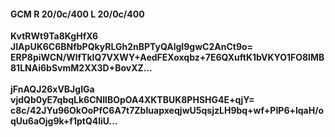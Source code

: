 #### GCM R 20/0c/400 L 20/0c/400
**KvtRWt9Ta8KgHfX6**<br/>**JIApUK6C6BNfbPQkyRLGh2nBPTyQAlgI9gwC2AnCt9o=**<br/>**ERP8piWCN/WlfTkIQ7VXWY+AedFEXoxqbz+7E6QXuftK1bVKYO1FO8lMB81LNAi6bSvmM2XX3D+BovXZ...**<br/><br/>
**jFnAQJ26xVBJgIGa**<br/>**vjdQb0yE7qbqLk6CNIlBOpOA4XKTBUK8PHSHG4E+qjY=**<br/>**c8c/42JYu96OkOoPfC6A7t7ZbIuapxeqjwU5qsjzLH9bq+wf+PIP6+lqaH/oqUu6aOjg9k+f1ptQ4liU...**